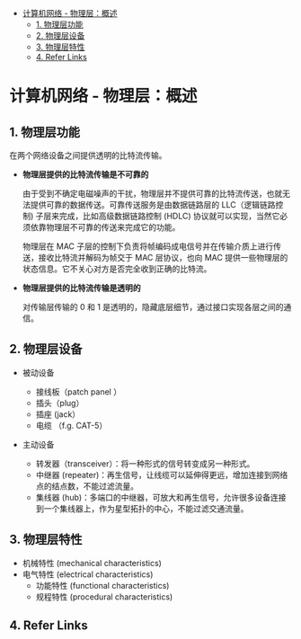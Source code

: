 - [计算机网络 - 物理层：概述](#计算机网络---物理层概述)
  - [1. 物理层功能](#1-物理层功能)
  - [2. 物理层设备](#2-物理层设备)
  - [3. 物理层特性](#3-物理层特性)
  - [4. Refer Links](#4-refer-links)

# 计算机网络 - 物理层：概述

## 1. 物理层功能

在两个网络设备之间提供透明的比特流传输。

- **物理层提供的比特流传输是不可靠的**
  
  由于受到不确定电磁噪声的干扰，物理层并不提供可靠的比特流传送，也就无法提供可靠的数据传送。可靠传送服务是由数据链路层的 LLC（逻辑链路控制) 子层来完成，比如高级数据链路控制 (HDLC) 协议就可以实现，当然它必须依靠物理层不可靠的传送来完成它的功能。
  
  物理层在 MAC 子层的控制下负责将帧编码成电信号并在传输介质上进行传送，接收比特流并解码为帧交于 MAC 层协议，也向 MAC 提供一些物理层的状态信息。它不关心对方是否完全收到正确的比特流。

- **物理层提供的比特流传输是透明的**
  
  对传输层传输的 0 和 1 是透明的，隐藏底层细节，通过接口实现各层之间的通信。

## 2. 物理层设备

- 被动设备
  - 接线板（patch panel ）
  - 插头（plug）
  - 插座 (jack）
  - 电缆 （f.g. CAT-5）

- 主动设备
  - 转发器（transceiver）：将一种形式的信号转变成另一种形式。
  - 中继器 (repeater)：再生信号，让线缆可以延伸得更远，增加连接到网络点的结点数，不能过滤流量。
  - 集线器 (hub)：多端口的中继器，可放大和再生信号，允许很多设备连接到一个集线器上，作为星型拓扑的中心，不能过滤交通流量。

## 3. 物理层特性

-	机械特性 (mechanical characteristics)
-	电气特性 (electrical characteristics)
    -	功能特性 (functional characteristics)
    -	规程特性 (procedural characteristics)

## 4. Refer Links
